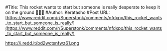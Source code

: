 #Title: This rocket wants to start but someone is really desperate to keep it on the ground 🚀🚀🚀
#Author: Keratasho
#Post URL: [https://www.reddit.com/r/Superstonk/comments/nfdxpo/this_rocket_wants_to_start_but_someone_is_really/](https://www.reddit.com/r/Superstonk/comments/nfdxpo/this_rocket_wants_to_start_but_someone_is_really/)


https://i.redd.it/bd2wctsnfwz61.png